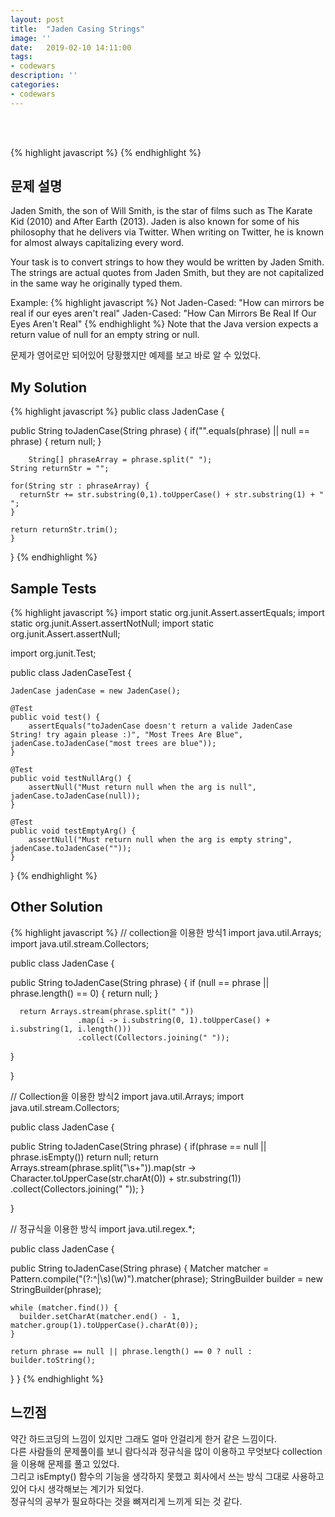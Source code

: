 ```yaml
---
layout: post
title:  "Jaden Casing Strings"
image: ''
date:   2019-02-10 14:11:00
tags:
- codewars
description: ''
categories:
- codewars
---
```


<br/>
<br/>

{% highlight javascript %}
{% endhighlight %}

## 문제 설명
Jaden Smith, the son of Will Smith, is the star of films such as The Karate Kid (2010) and After Earth (2013). Jaden is also known for some of his philosophy that he delivers via Twitter. When writing on Twitter, he is known for almost always capitalizing every word.<br/>

Your task is to convert strings to how they would be written by Jaden Smith. The strings are actual quotes from Jaden Smith, but they are not capitalized in the same way he originally typed them.<br/>

Example:
{% highlight javascript %}
Not Jaden-Cased: "How can mirrors be real if our eyes aren't real"
Jaden-Cased:     "How Can Mirrors Be Real If Our Eyes Aren't Real"
{% endhighlight %}
Note that the Java version expects a return value of null for an empty string or null.<br/>

문제가 영어로만 되어있어 당황했지만 예제를 보고 바로 알 수 있었다.

## My Solution
{% highlight javascript %}
public class JadenCase {
  
  public String toJadenCase(String phrase) {
    if("".equals(phrase) || null == phrase) {
      return null;
    }
  
		String[] phraseArray = phrase.split(" ");
    String returnStr = "";
    
    for(String str : phraseArray) {
      returnStr += str.substring(0,1).toUpperCase() + str.substring(1) + " ";
    }
		
    return returnStr.trim();
	}

}
{% endhighlight %}

## Sample Tests
{% highlight javascript %}
import static org.junit.Assert.assertEquals;
import static org.junit.Assert.assertNotNull;
import static org.junit.Assert.assertNull;

import org.junit.Test;

public class JadenCaseTest {

	
	JadenCase jadenCase = new JadenCase();
	
	@Test
	public void test() {
		assertEquals("toJadenCase doesn't return a valide JadenCase String! try again please :)", "Most Trees Are Blue", jadenCase.toJadenCase("most trees are blue"));
	}
	
	@Test
	public void testNullArg() {
		assertNull("Must return null when the arg is null", jadenCase.toJadenCase(null));
	}
	
	@Test
	public void testEmptyArg() {
		assertNull("Must return null when the arg is empty string", jadenCase.toJadenCase(""));
	}

}
{% endhighlight %}

## Other Solution
{% highlight javascript %}
// collection을 이용한 방식1
import java.util.Arrays;
import java.util.stream.Collectors;

public class JadenCase {

  public String toJadenCase(String phrase) {
      if (null == phrase || phrase.length() == 0) {
          return null;
      }

      return Arrays.stream(phrase.split(" "))
                   .map(i -> i.substring(0, 1).toUpperCase() + i.substring(1, i.length()))
                   .collect(Collectors.joining(" "));
  }

}

// Collection을 이용한 방식2
import java.util.Arrays;
import java.util.stream.Collectors;

public class JadenCase {

  public String toJadenCase(String phrase) {
    if(phrase == null || phrase.isEmpty()) return null;
    return Arrays.stream(phrase.split("\\s+")).map(str -> Character.toUpperCase(str.charAt(0)) + str.substring(1))
        .collect(Collectors.joining(" "));
  }

}

// 정규식을 이용한 방식
import java.util.regex.*;

public class JadenCase {

  public String toJadenCase(String phrase) {
    Matcher matcher = Pattern.compile("(?:^|\\s)(\\w)").matcher(phrase);
    StringBuilder builder = new StringBuilder(phrase);

    while (matcher.find()) {
      builder.setCharAt(matcher.end() - 1, matcher.group(1).toUpperCase().charAt(0));
    }
    
    return phrase == null || phrase.length() == 0 ? null : builder.toString();
  }
}
{% endhighlight %}

## 느낀점
약간 하드코딩의 느낌이 있지만 그래도 얼마 안걸리게 한거 같은 느낌이다.<br/>
다른 사람들의 문제풀이를 보니 람다식과 정규식을 많이 이용하고 무엇보다 collection을 이용해 문제를 풀고 있었다.<br/>
그리고 isEmpty() 함수의 기능을 생각하지 못했고 회사에서 쓰는 방식 그대로 사용하고 있어 다시 생각해보는 계기가 되었다.<br/>
정규식의 공부가 필요하다는 것을 뼈져리게 느끼게 되는 것 같다.<br/>